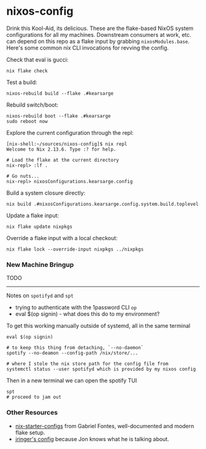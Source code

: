 # nixos-config

Drink this Kool-Aid, its delicious. These are the flake-based NixOS system configurations for all my machines. Downstream consumers at work, etc. can depend on this repo as a flake input by grabbing `nixosModules.base`. Here's some common nix CLI invocations for revving the config.

Check that eval is gucci:

```
nix flake check
```

Test a build:

```
nixos-rebuild build --flake .#kearsarge
```

Rebuild switch/boot:

```
nixos-rebuild boot --flake .#kearsarge
sudo reboot now
```

Explore the current configuration through the repl:

```
[nix-shell:~/sources/nixos-config]$ nix repl
Welcome to Nix 2.13.6. Type :? for help.

# Load the flake at the current directory
nix-repl> :lf .

# Go nuts...
nix-repl> nixosConfigurations.kearsarge.config
```

Build a system closure directly:

```
nix build .#nixosConfigurations.kearsarge.config.system.build.toplevel
```

Update a flake input:

```
nix flake update nixpkgs
```

Override a flake input with a local checkout:

```
nix flake lock --override-input nixpkgs ../nixpkgs
```

### New Machine Bringup

TODO

---

Notes on `spotifyd` and `spt`

- trying to authenticate with the 1password CLI `op`
- eval $(op signin) - what does this do to my environment?

To get this working manually outside of systemd, all in the same terminal

```
eval $(op signin)

# to keep this thing from detaching, `--no-daemon`
spotify --no-deamon --config-path /nix/store/...

# where I stole the nix store path for the config file from
systemctl status --user spotifyd which is provided by my nixos config
```

Then in a new terminal we can open the spotify TUI

```
spt
# proceed to jam out
```

### Other Resources

* [nix-starter-configs](https://github.com/Misterio77/nix-starter-configs/tree/main) from Gabriel Fontes, well-documented and modern flake setup.
* [jringer's config](https://github.com/jonringer/nixpkgs-config/tree/master) because Jon knows what he is talking about.
